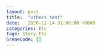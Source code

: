 ```yaml
---
layout: post
title:  "others_test"
date:   2020-12-14 01:00:00 +0000
categories: Etc
Tags: Story Etc
SceneCode: []
---
```

